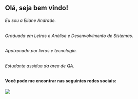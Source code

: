 
## Olá, seja bem vindo!

###### Eu sou a Eliane Andrade. 
###### Graduada em Letras e Análise e Desenvolvimento de Sistemas. 
###### Apaixonada por livros e tecnologia.
###### Estudante assídua da área de QA. 
##

#### Você pode me encontrar nas seguintes redes sociais:
<div>
  <a href="https://www.linkedin.com/in/eliane-maria-de-andrade" target= "_blanck"><img src="https://img.shields.io/badge/LinkedIn-0077B5?style=for-the-badge&logo=linkedin&logoColor=white" target= "_blanck"></a>
</div>
